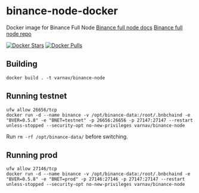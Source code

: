 # binance-node-docker
Docker image for Binance Full Node
[Binance full node docs](https://docs.binance.org/fullnode.html#run-full-node-to-join-binance-chain)
[Binance full node repo](https://github.com/binance-chain/node-binary)

[![Docker Stars](https://img.shields.io/docker/stars/varnav/binance-node-docker.svg)](https://hub.docker.com/r/varnav/binance-node-docker)
[![Docker Pulls](https://img.shields.io/docker/pulls/varnav/binance-node-docker.svg)](https://hub.docker.com/r/varnav/binance-node-docker)

## Building

`docker build . -t varnav/binance-node`

## Running testnet

```
ufw allow 26656/tcp
docker run -d --name binance -v /opt/binance-data:/root/.bnbchaind -e "BVER=0.5.8" -e "BNET=testnet" -p 26656:26656 -p 27147:27147 --restart unless-stopped --security-opt no-new-privileges varnav/binance-node
```

Run `rm -rf /opt/binance-data/` before switching.

## Running prod

```
ufw allow 27146/tcp
docker run -d --name binance -v /opt/binance-data:/root/.bnbchaind -e "BVER=0.5.8" -e "BNET=prod" -p 27146:27146 -p 27147:27147 --restart unless-stopped --security-opt no-new-privileges varnav/binance-node
```
